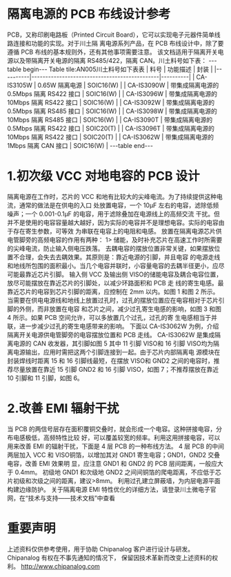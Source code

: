 # 隔离电源的 PCB 布线设计参考


PCB，又称印刷电路板（Printed Circuit Board），它可以实现电子元器件简单线路连接和功能的实现。对于川土隔
离电源系列产品，在 PCB 布线设计中，除了要遵循 PCB 布线的基本规则外，还有其他事项需要注意。
该文档适用于隔离开关电源以及带隔离开关电源的隔离 RS485/422，隔离 CAN。川土料号如下表：
---table begin---
Table tile:AN005川土料号如下表表
| 料号       | 功能描述                                        | 封装       |
|----------|----------------------------------------------|----------|
| CA-IS3105W | 0.65W 隔离电源                                | SOIC16(W) |
| CA-IS3090W | 带集成隔离电源的 0.5Mbps 隔离 RS422 接口      | SOIC16(W) |
| CA-IS3096W | 带集成隔离电源的 10Mbps 隔离 RS422 接口       | SOIC16(W) |
| CA-IS3092W | 带集成隔离电源的 0.5Mbps 隔离 RS485 接口      | SOIC16(W) |
| CA-IS3098W | 带集成隔离电源的 10Mbps 隔离 RS485 接口       | SOIC16(W) |
| CA-IS3090T | 带集成隔离电源的 0.5Mbps 隔离 RS422 接口      | SOIC20(T) |
| CA-IS3096T | 带集成隔离电源的 10Mbps 隔离 RS422 接口       | SOIC20(T) |
| CA-IS3062W | 带集成隔离电源的 1Mbps 隔离 CAN 接口          | SOIC16(W) |
---table end---



# 1.初次级 VCC 对地电容的 PCB 设计
隔离电源在工作时，芯片的 VCC 和地有比较大的尖峰电流。为了持续提供这种电流，通常的做法是在供电的入口
处放置电容，一个 10μF 左右的电容，滤除低频噪声；一个 0.001-0.1μF 的电容，用于滤除叠加在电源线上的高频交流
干扰。但并不是使用的电容容量越大越好，因为实际的电容并不是理想电容。实际的电容由于存在寄生参数，可等效
为串联在电容上的电阻和电感。
放置在隔离电源芯片供电管脚旁的高频电容的作用有两种：
1> 储能，及时补充芯片在高速工作时所需要的尖峰电流，防止输入侧电压跌落。
去耦电容的摆放位置非常关键，如果摆放位置不合理，会失去去耦效果。其原则是：靠近电源的引脚，并且电容
的电源走线和地线所包围的面积最小。当几个电容并联时，小容量电容的去耦半径更小，应尽可能最靠近芯片引脚。
输入侧 VCC 及输出侧 VISO的储能电容及耦合电容位置，放尽可能摆放在靠近芯片的引脚处，以减少环路面积和 PCB 走
线的寄生电感。最靠近芯片的电容到芯片引脚的距离，应控制在 2mm 以内。如图 1 和图 2 所示。
当需要在供电电源线和地线上放置过孔时，过孔的摆放位置应在电容相对于芯片引脚的外侧，而非放置在电容
和芯片之间，减少过孔寄生电感的影响，如图 3 和图 4 所示。如果 PCB 空间允许，可以多放置几个过孔，过孔的寄
生电感相当于并联，进一步减少过孔的寄生电感带来的影响。
下面以 CA-IS3062W 为例，介绍隔离开关电源供电管脚旁的电容摆放位置和 PCB 走线。
CA-IS3062W 是集成隔离电源的 CAN 收发器，其引脚如图 5
其中 11 引脚 VISO和 16 引脚 VISO均为隔离电源输出，应用时需把这两个引脚连接到一起。由于芯片内部隔离电
源模块在封装焊线时距离 15 和 16 引脚线最短，在摆放 VISO和 GND2 之间的电容时，推荐尽量放置在靠近 15 引脚
GND2 和 16 引脚 VISO，如图 7；不推荐摆放在靠近 10 引脚和 11 引脚，如图 6。


# 2.改善 EMI 辐射干扰
当 PCB 的两信号层存在面积覆铜交叠时，就会形成一个电容。这种拼接电容，分布电感极低，高频特性比较
好，可以覆盖较宽的频率。利用这用拼接电容，可以用来改善 EMI 的辐射干扰，下面是 4 层 PCB 的一种布线方法。 
4 层 PCB 的中间两层加入 VCC 和 VISO铜箔，以增加其对 GND1 寄生电容；GND1，GND2 交叠电容，改善 EMI 效果明
显，应注意 GND1 和 GND2 的 PCB 层间距离，一般应大于 0.4mm。
初级地 GND1 和次级地 GND2 之间间铜箔的爬电距离，不应低于芯片初级和次级之间的距离，建议>8mm。
利用过孔建立屏蔽墙，为内层电源平面构建边缘防护。
关于隔离电源 EMI 特性优化的详细方法，请登录川土微电子官网，在“技术与支持——技术文档”中查看

# 重要声明
上述资料仅供参考使用，用于协助 Chipanalog 客户进行设计与研发。Chipanalog 有权在不事先通知的情况下，
保留因技术革新而改变上述资料的权利。
 http://www.chipanalog.com


